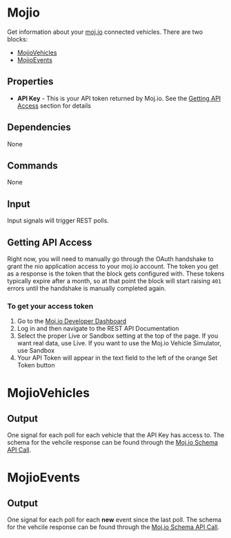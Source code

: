 Mojio
===========

Get information about your [moj.io](http://moj.io) connected vehicles. There are two blocks:
 * [MojioVehicles](#mojiovehicles)
 * [MojioEvents](#mojioevents)

Properties
--------------
 * **API Key** - This is your API token returned by Moj.io. See the [Getting API Access](#getting-api-access) section for details

Dependencies
----------------
None

Commands
----------------
None

Input
-------
Input signals will trigger REST polls.

Getting API Access
---------
Right now, you will need to manually go through the OAuth handshake to grant the nio application access to your moj.io account. The token you get as a response is the token that the block gets configured with. These tokens typically expire after a month, so at that point the block will start raising `401` errors until the handshake is manually completed again.

### To get your access token
 1. Go to the [Moj.io Developer Dashboard](https://developer.moj.io/dashboard)
 2. Log in and then navigate to the REST API Documentation
 3. Select the proper Live or Sandbox setting at the top of the page. If you want real data, use Live. If you want to use the Moj.io Vehicle Simulator, use Sandbox
 4. Your API Token will appear in the text field to the left of the orange Set Token button

MojioVehicles 
===========

Output
---------
One signal for each poll for each vehicle that the API Key has access to. The schema for the vehcile response can be found through the [Moj.io Schema API Call](https://api.moj.io/v1/Schema?entityType=Vehicle).

MojioEvents 
===========

Output
---------
One signal for each poll for each **new** event since the last poll. The schema for the vehcile response can be found through the [Moj.io Schema API Call](https://api.moj.io/v1/Schema?entityType=Event).

